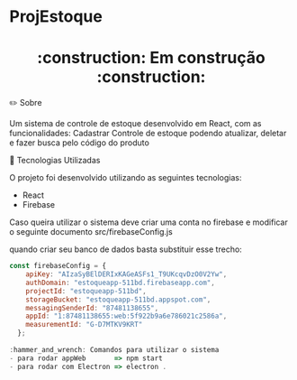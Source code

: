 # ProjEstoque

<h1 align="center">
:construction:	 Em construção :construction:
</h1>

 ✏️ Sobre 
 
 Um sistema de controle de estoque desenvolvido em React, com as funcionalidades:
 Cadastrar
 Controle de estoque podendo atualizar, deletar e fazer busca pelo código do produto 
 
   

 🚀 Tecnologias Utilizadas
 
O projeto foi desenvolvido utilizando as seguintes tecnologias:
- React
- Firebase

Caso queira utilizar o sistema deve criar uma conta no firebase e modificar o seguinte documento
src/firebaseConfig.js

quando criar seu banco de dados basta substituir esse trecho:

```javascript
const firebaseConfig = {
    apiKey: "AIzaSyBElDERIxKAGeASFs1_T9UKcqvDzO0V2Yw",
    authDomain: "estoqueapp-511bd.firebaseapp.com",
    projectId: "estoqueapp-511bd",
    storageBucket: "estoqueapp-511bd.appspot.com",
    messagingSenderId: "87481138655",
    appId: "1:87481138655:web:5f922b9a6e786021c2586a",
    measurementId: "G-D7MTKV9KRT"
  };
   
:hammer_and_wrench: Comandos para utilizar o sistema 
- para rodar appWeb       => npm start
- para rodar com Electron => electron .

